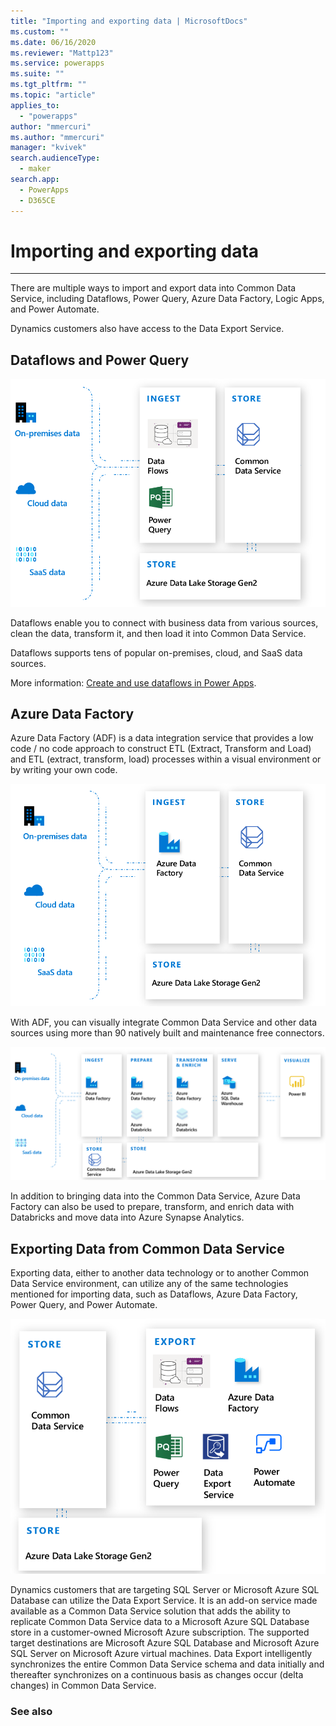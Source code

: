 ```yaml
---
title: "Importing and exporting data | MicrosoftDocs"
ms.custom: ""
ms.date: 06/16/2020
ms.reviewer: "Mattp123"
ms.service: powerapps
ms.suite: ""
ms.tgt_pltfrm: ""
ms.topic: "article"
applies_to: 
  - "powerapps"
author: "mmercuri"
ms.author: "mmercuri"
manager: "kvivek"
search.audienceType: 
  - maker
search.app: 
  - PowerApps
  - D365CE
---
```


# Importing and exporting data
----------------------------

There are multiple ways to import and export data into Common Data Service, including Dataflows, Power Query, Azure Data Factory, Logic Apps, and Power Automate.

Dynamics customers also have access to the Data Export Service.

## Dataflows and Power Query

![Datflows and Power Query with Common Data Service](media/dataflows-power-query-with-cds.png)

Dataflows enable you to connect with business data from various sources, clean the data, transform it, and then load it into Common Data Service.

Dataflows supports tens of popular on-premises, cloud, and SaaS data sources.

More information: [Create and use dataflows in Power Apps](/powerapps/maker/common-data-service/create-and-use-dataflows).

## Azure Data Factory

Azure Data Factory (ADF) is a data integration service that provides a low code / no code approach to construct ETL (Extract, Transform and Load) and ETL (extract, transform, load) processes within a visual environment or by writing your own code. 

![Azure Data Factory](media/azure-data-factory.png)

With ADF, you can visually integrate Common Data Service and other data sources using more than 90 natively built and maintenance free connectors.

![Azure Data Factory ETL](media/azure-data-factory-etl.png)

In addition to bringing data into the Common Data Service, Azure Data Factory can also be used to prepare, transform, and enrich data with Databricks and move data into Azure Synapse Analytics.

## Exporting Data from Common Data Service

Exporting data, either to another data technology or to another Common Data Service environment, can utilize any of the same technologies mentioned for importing data, such as Dataflows, Azure Data Factory, Power Query, and Power Automate.

![Export Common Data Service data methods](media/export-cds-data.png)

Dynamics customers that are targeting SQL Server or Microsoft Azure SQL Database can utilize the Data Export Service. It is an add-on service made available as a Common Data Service solution that adds the ability to replicate Common Data Service data to a Microsoft Azure SQL Database store in a customer-owned Microsoft Azure subscription. The supported target destinations are Microsoft Azure SQL Database and Microsoft Azure SQL Server on Microsoft Azure virtual machines. Data Export intelligently synchronizes the entire Common
Data Service schema and data initially and thereafter synchronizes on a continuous basis as changes occur (delta changes) in Common Data Service.

### See also
